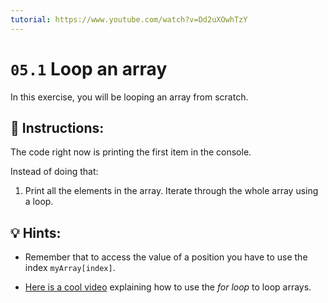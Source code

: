 ```yaml
---
tutorial: https://www.youtube.com/watch?v=Dd2uXOwhTzY
---
```


# `05.1` Loop an array

In this exercise, you will be looping an array from scratch.

## 📝 Instructions:

The code right now is printing the first item in the console. 

Instead of doing that:

1. Print all the elements in the array. Iterate through the whole array using a loop.

## 💡 Hints:

+ Remember that to access the value of a position you have to use the index `myArray[index]`.

+ [Here is a cool video](https://www.youtube.com/watch?v=24Wpg6njlYI) explaining how to use the *for loop* to loop arrays.
